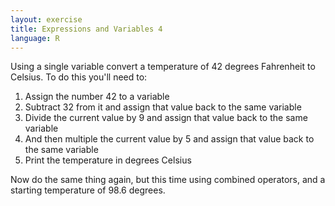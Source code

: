 ```yaml
---
layout: exercise
title: Expressions and Variables 4
language: R
---
```


Using a single variable convert a temperature of 42 degrees Fahrenheit
to Celsius. To do this you'll need to:

1.  Assign the number 42 to a variable
2.  Subtract 32 from it and assign that value back to the same variable
3.  Divide the current value by 9 and assign that value back to the same
    variable
4.  And then multiple the current value by 5 and assign that value back
    to the same variable
5.  Print the temperature in degrees Celsius


Now do the same thing again, but this time using combined operators, and
a starting temperature of 98.6 degrees.
